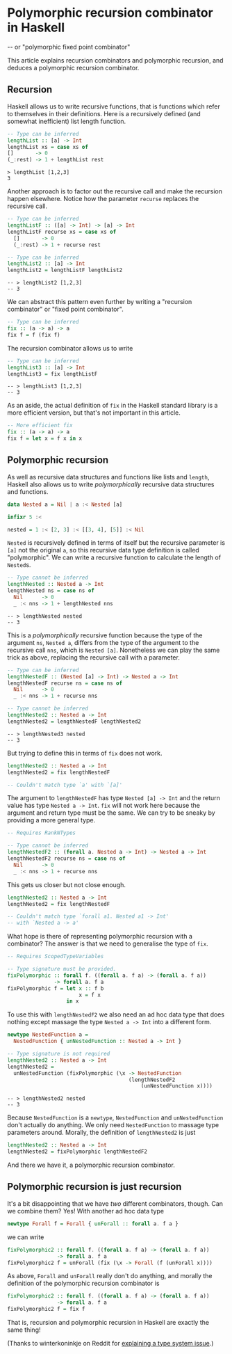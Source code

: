 # Polymorphic recursion combinator in Haskell

-- or "polymorphic fixed point combinator"

This article explains recursion combinators and polymorphic recursion,
and deduces a polymorphic recursion combinator.

## Recursion

Haskell allows us to write recursive functions, that is functions
which refer to themselves in their definitions.  Here is a recursively
defined (and somewhat inefficient) list length function.

````haskell
-- Type can be inferred
lengthList :: [a] -> Int
lengthList xs = case xs of
[]       -> 0
(_:rest) -> 1 + lengthList rest
````

    > lengthList [1,2,3]
    3


Another approach is to factor out the recursive call and make the
recursion happen elsewhere.  Notice how the parameter `recurse`
replaces the recursive call.

````haskell
-- Type can be inferred
lengthListF :: ([a] -> Int) -> [a] -> Int
lengthListF recurse xs = case xs of
  []       -> 0
  (_:rest) -> 1 + recurse rest

-- Type can be inferred
lengthList2 :: [a] -> Int
lengthList2 = lengthListF lengthList2
````

    -- > lengthList2 [1,2,3]
    -- 3

We can abstract this pattern even further by writing a "recursion
combinator" or "fixed point combinator".

````haskell
-- Type can be inferred
fix :: (a -> a) -> a
fix f = f (fix f)
````

The recursion combinator allows us to write

````haskell
-- Type can be inferred
lengthList3 :: [a] -> Int
lengthList3 = fix lengthListF
````

    -- > lengthList3 [1,2,3]
    -- 3

As an aside, the actual definition of `fix` in the Haskell standard
library is a more efficient version, but that's not important in this
article.

````haskell
-- More efficient fix
fix :: (a -> a) -> a
fix f = let x = f x in x
````

## Polymorphic recursion

As well as recursive data structures and functions like lists and
`length`, Haskell also allows us to write *polymorphically* recursive
data structures and functions.

````haskell
data Nested a = Nil | a :< Nested [a]

infixr 5 :<

nested = 1 :< [2, 3] :< [[3, 4], [5]] :< Nil
````

`Nested` is recursively defined in terms of itself but the recursive
parameter is `[a]` not the original `a`, so this recursive data type
definition is called "polymorphic".  We can write a recursive function
to calculate the length of `Nested`s.

````haskell
-- Type cannot be inferred
lengthNested :: Nested a -> Int
lengthNested ns = case ns of
  Nil      -> 0
  _ :< nns -> 1 + lengthNested nns
````

    -- > lengthNested nested
    -- 3

This is a *polymorphically* recursive function because the type of the
argument `ns`, `Nested a`, differs from the type of the argument to
the recursive call `nns`, which is `Nested [a]`.  Nonetheless we can
play the same trick as above, replacing the recursive call with a
parameter.

````haskell
-- Type can be inferred
lengthNestedF :: (Nested [a] -> Int) -> Nested a -> Int
lengthNestedF recurse ns = case ns of
  Nil      -> 0
  _ :< nns -> 1 + recurse nns

-- Type cannot be inferred
lengthNested2 :: Nested a -> Int
lengthNested2 = lengthNestedF lengthNested2
````

    -- > lengthNested3 nested
    -- 3

But trying to define this in terms of `fix` does not work.

````haskell
lengthNested2 :: Nested a -> Int
lengthNested2 = fix lengthNestedF

-- Couldn't match type `a' with `[a]'
````

The argument to `lengthNestedF` has type `Nested [a] -> Int` and the
return value has type `Nested a -> Int`.  `fix` will not work here
because the argument and return type must be the same.  We can try to
be sneaky by providing a more general type.

````haskell
-- Requires RankNTypes

-- Type cannot be inferred
lengthNestedF2 :: (forall a. Nested a -> Int) -> Nested a -> Int
lengthNestedF2 recurse ns = case ns of
  Nil      -> 0
  _ :< nns -> 1 + recurse nns
````

This gets us closer but not close enough.

````haskell
lengthNested2 :: Nested a -> Int
lengthNested2 = fix lengthNestedF

-- Couldn't match type `forall a1. Nested a1 -> Int'
-- with `Nested a -> a'
````

What hope is there of representing polymorphic recursion with a
combinator?  The answer is that we need to generalise the type of
`fix`.

````haskell
-- Requires ScopedTypeVariables

-- Type signature must be provided.
fixPolymorphic :: forall f. ((forall a. f a) -> (forall a. f a))
               -> forall a. f a
fixPolymorphic f = let x :: f b
                       x = f x
                   in x
````

To use this with `lengthNestedF2` we also need an ad hoc data type
that does nothing except massage the type `Nested a -> Int` into a
different form.

````haskell
newtype NestedFunction a =
  NestedFunction { unNestedFunction :: Nested a -> Int }

-- Type signature is not required
lengthNested2 :: Nested a -> Int
lengthNested2 =
  unNestedFunction (fixPolymorphic (\x -> NestedFunction
                                       (lengthNestedF2
                                           (unNestedFunction x))))
````

    -- > lengthNested2 nested
    -- 3

Because `NestedFunction` is a `newtype`, `NestedFunction` and
`unNestedFunction` don't actually do anything.  We only need
`NestedFunction` to massage type parameters around.  Morally, the
definition of `lengthNested2` is just

````haskell
lengthNested2 :: Nested a -> Int
lengthNested2 = fixPolymorphic lengthNestedF2
````

And there we have it, a polymorphic recursion combinator.

## Polymorphic recursion is just recursion

It's a bit disappointing that we have *two* different combinators,
though.  Can we combine them?  Yes!  With another ad hoc data type

````haskell
newtype Forall f = Forall { unForall :: forall a. f a }
````

we can write

````haskell
fixPolymorphic2 :: forall f. ((forall a. f a) -> (forall a. f a))
                -> forall a. f a
fixPolymorphic2 f = unForall (fix (\x -> Forall (f (unForall x))))
````

As above, `Forall` and `unForall` really don't do anything, and
morally the definition of the polymorphic recursion combinator is

````haskell
fixPolymorphic2 :: forall f. ((forall a. f a) -> (forall a. f a))
                -> forall a. f a
fixPolymorphic2 f = fix f
````

That is, recursion and polymorphic recursion in Haskell are exactly
the same thing!

(Thanks to winterkoninkje on Reddit for [explaining a type system
issue](https://www.reddit.com/r/haskell/comments/4kcqdp/polymorphic_recursion_combinator_in_haskell/d3esf8j).)